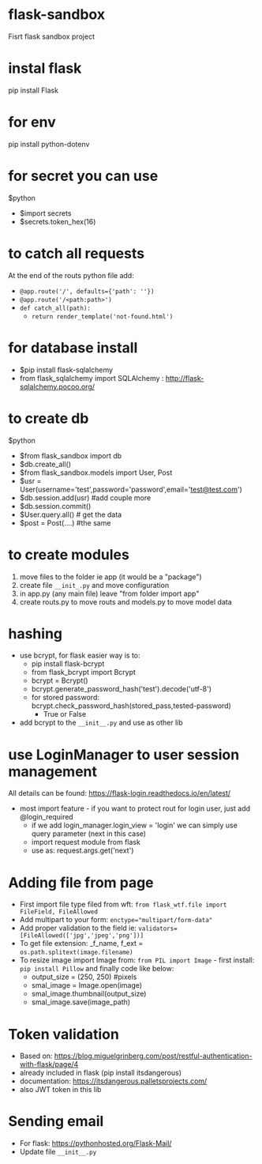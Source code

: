 # flask-sandbox
Fisrt flask sandbox project
# instal flask
pip install Flask
# for env
pip install python-dotenv
# for secret you can use
$python
- $import secrets
- $secrets.token_hex(16)
# to catch all requests
At the end of the routs python file add:
- ``@app.route('/', defaults={'path': ''})``
- ``@app.route('/<path:path>')``
- ``def catch_all(path):``
   -  ``return render_template('not-found.html')``
# for database install
- $pip install flask-sqlalchemy
- from flask_sqlalchemy import SQLAlchemy : http://flask-sqlalchemy.pocoo.org/
# to create db
$python
- $from flask_sandbox import db
- $db.create_all()
- $from flask_sandbox.models import User, Post
- $usr = User(username='test',password='password',email='test@test.com')
- $db.session.add(usr) #add couple more 
- $db.session.commit()
- $User.query.all() # get the data
- $post = Post(....) #the same
# to create modules 
1. move files to the folder ie app (it would be a "package")
2. create file ```__init_.py``` and move configuration
3. in app.py (any main file) leave "from folder import app"
4. create routs.py to move routs and models.py to move model data
# hashing
* use bcrypt, for flask easier way is to: 
    * pip install flask-bcrypt
    * from flask_bcrypt import Bcrypt
    * bcrypt = Bcrypt()
    * bcrypt.generate_password_hash('test').decode('utf-8')
    * for stored password: bcrypt.check_password_hash(stored_pass,tested-password)
        * True or False
* add bcrypt to the ```__init__.py``` and use as other lib
# use LoginManager to user session management
All details can be found: https://flask-login.readthedocs.io/en/latest/
* most import feature - if you want to protect rout for login user, just add @login_required
    * if we add login_manager.login_view = 'login' we can simply use query parameter (next in this case)
    * import request module from flask
    * use as: request.args.get('next')
# Adding file from page
* First import file type filed from wft: ``from flask_wtf.file import FileField, FileAllowed``
* Add multipart to your form: ``enctype="multipart/form-data"``
* Add proper validation to the field ie: ``validators=[FileAllowed(['jpg','jpeg','png'])]``
* To get file extension: _f_name, f_ext = ``os.path.splitext(image.filename)``
* To resize image import Image from: ``from PIL import Image`` - first install: ``pip install Pillow`` and finally code like below:
    * output_size = (250, 250) #pixels
    * smal_image = Image.open(image)
    * smal_image.thumbnail(output_size)
    * smal_image.save(image_path) 
# Token validation
* Based on: https://blog.miguelgrinberg.com/post/restful-authentication-with-flask/page/4
* already included in flask (pip install itsdangerous)
* documentation: https://itsdangerous.palletsprojects.com/
* also JWT token in this lib
# Sending email
* For flask: https://pythonhosted.org/Flask-Mail/
* Update file ``__init__.py``